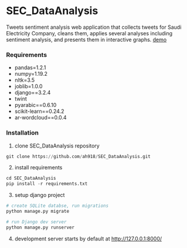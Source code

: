 # SEC_DataAnalysis
Tweets sentiment analysis web application that collects tweets for Saudi Electricity Company, cleans them, applies several analyses including sentiment analysis, and presents them in interactive graphs. 
[demo](https://drive.google.com/file/d/1Panw9RwC6fquXGYH8jaII0wG3UnAcN1t/view?usp=sharing)
### Requirements
- pandas=1.2.1
- numpy=1.19.2
- nltk=3.5
- joblib=1.0.0
- django==3.2.4
- twint 
- pyarabic==0.6.10
- scikit-learn==0.24.2
- ar-wordcloud==0.0.4

### Installation
1. clone SEC_DataAnalysis repository
```python
git clone https://github.com/ah918/SEC_DataAnalysis.git
```
2. install requirements
```python
cd SEC_DataAnalysis
pip install -r requirements.txt
```
3. setup django project
```python
# create SQLite databse, run migrations
python manage.py migrate

# run Django dev server
python manage.py runserver
```
4. development server starts by default at http://127.0.0.1:8000/
